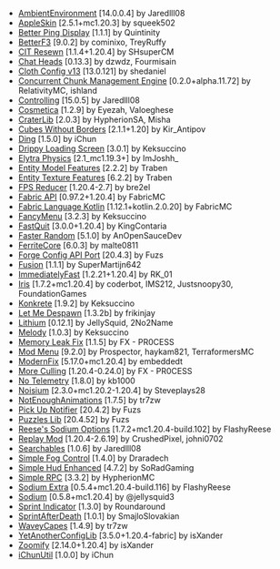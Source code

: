 - [AmbientEnvironment](https://modrinth.com/mod/DyTvM1dv) [14.0.0.4] by Jaredlll08
- [AppleSkin](https://modrinth.com/mod/EsAfCjCV) [2.5.1+mc1.20.3] by squeek502
- [Better Ping Display](https://modrinth.com/mod/MS1ZMyR7) [1.1.1] by Quintinity
- [BetterF3](https://modrinth.com/mod/8shC1gFX) [9.0.2] by cominixo, TreyRuffy
- [CIT Resewn](https://modrinth.com/mod/otVJckYQ) [1.1.4+1.20.4] by SHsuperCM
- [Chat Heads](https://modrinth.com/mod/Wb5oqrBJ) [0.13.3] by dzwdz, Fourmisain
- [Cloth Config v13](https://modrinth.com/mod/9s6osm5g) [13.0.121] by shedaniel
- [Concurrent Chunk Management Engine](https://modrinth.com/mod/VSNURh3q) [0.2.0+alpha.11.72] by RelativityMC, ishland
- [Controlling](https://modrinth.com/mod/xv94TkTM) [15.0.5] by Jaredlll08
- [Cosmetica](https://modrinth.com/mod/s9hF9QGp) [1.2.9] by Eyezah, Valoeghese
- [CraterLib](https://modrinth.com/mod/Nn8Wasaq) [2.0.3] by HypherionSA, Misha
- [Cubes Without Borders](https://modrinth.com/mod/ETlrkaYF) [2.1.1+1.20] by Kir_Antipov
- [Ding](https://modrinth.com/mod/UEtTD3gP) [1.5.0] by iChun
- [Drippy Loading Screen](https://modrinth.com/mod/v3CYg2V9) [3.0.1] by Keksuccino
- [Elytra Physics](https://modrinth.com/mod/jfvCMH0K) [2.1_mc1.19.3+] by ImJoshh_
- [Entity Model Features](https://modrinth.com/mod/4I1XuqiY) [2.2.2] by Traben
- [Entity Texture Features](https://modrinth.com/mod/BVzZfTc1) [6.2.2] by Traben
- [FPS Reducer](https://modrinth.com/mod/iZ10HXDj) [1.20.4-2.7] by bre2el
- [Fabric API](https://modrinth.com/mod/P7dR8mSH) [0.97.2+1.20.4] by FabricMC
- [Fabric Language Kotlin](https://modrinth.com/mod/Ha28R6CL) [1.12.1+kotlin.2.0.20] by FabricMC
- [FancyMenu](https://modrinth.com/mod/Wq5SjeWM) [3.2.3] by Keksuccino
- [FastQuit](https://modrinth.com/mod/x1hIzbuY) [3.0.0+1.20.4] by KingContaria
- [Faster Random](https://modrinth.com/mod/RfFxanNh) [5.1.0] by AnOpenSauceDev
- [FerriteCore](https://modrinth.com/mod/uXXizFIs) [6.0.3] by malte0811
- [Forge Config API Port](https://modrinth.com/mod/ohNO6lps) [20.4.3] by Fuzs
- [Fusion](https://modrinth.com/mod/p19vrgc2) [1.1.1] by SuperMartijn642
- [ImmediatelyFast](https://modrinth.com/mod/5ZwdcRci) [1.2.21+1.20.4] by RK_01
- [Iris](https://modrinth.com/mod/YL57xq9U) [1.7.2+mc1.20.4] by coderbot, IMS212, Justsnoopy30, FoundationGames
- [Konkrete](https://modrinth.com/mod/J81TRJWm) [1.9.2] by Keksuccino
- [Let Me Despawn](https://modrinth.com/mod/vE2FN5qn) [1.3.2b] by frikinjay
- [Lithium](https://modrinth.com/mod/gvQqBUqZ) [0.12.1] by JellySquid, 2No2Name
- [Melody](https://modrinth.com/mod/CVT4pFB2) [1.0.3] by Keksuccino
- [Memory Leak Fix](https://modrinth.com/mod/NRjRiSSD) [1.1.5] by FX - PR0CESS
- [Mod Menu](https://modrinth.com/mod/mOgUt4GM) [9.2.0] by Prospector, haykam821, TerraformersMC
- [ModernFix](https://modrinth.com/mod/nmDcB62a) [5.17.0+mc1.20.4] by embeddedt
- [More Culling](https://modrinth.com/mod/51shyZVL) [1.20.4-0.24.0] by FX - PR0CESS
- [No Telemetry](https://modrinth.com/mod/hg77g4Pw) [1.8.0] by kb1000
- [Noisium](https://modrinth.com/mod/KuNKN7d2) [2.3.0+mc1.20.2-1.20.4] by Steveplays28
- [NotEnoughAnimations](https://modrinth.com/mod/MPCX6s5C) [1.7.5] by tr7zw
- [Pick Up Notifier](https://modrinth.com/mod/ZX66K16c) [20.4.2] by Fuzs
- [Puzzles Lib](https://modrinth.com/mod/QAGBst4M) [20.4.52] by Fuzs
- [Reese's Sodium Options](https://modrinth.com/mod/Bh37bMuy) [1.7.2+mc1.20.4-build.102] by FlashyReese
- [Replay Mod](https://modrinth.com/mod/Nv2fQJo5) [1.20.4-2.6.19] by CrushedPixel, johni0702
- [Searchables](https://modrinth.com/mod/fuuu3xnx) [1.0.6] by Jaredlll08
- [Simple Fog Control](https://modrinth.com/mod/Glp1bwYc) [1.4.0] by Draradech
- [Simple Hud Enhanced](https://modrinth.com/mod/PE656UHx) [4.7.2] by SoRadGaming
- [Simple RPC](https://modrinth.com/mod/ObXSoyrn) [3.3.2] by HypherionMC
- [Sodium Extra](https://modrinth.com/mod/PtjYWJkn) [0.5.4+mc1.20.4-build.116] by FlashyReese
- [Sodium](https://modrinth.com/mod/AANobbMI) [0.5.8+mc1.20.4] by @jellysquid3
- [Sprint Indicator](https://modrinth.com/mod/KKLrfZbI) [1.3.0] by Roundaround
- [SprintAfterDeath](https://modrinth.com/mod/Ny7u54yS) [1.0.1] by SmajloSlovakian
- [WaveyCapes](https://modrinth.com/mod/kYuIpRLv) [1.4.9] by tr7zw
- [YetAnotherConfigLib](https://modrinth.com/mod/1eAoo2KR) [3.5.0+1.20.4-fabric] by isXander
- [Zoomify](https://modrinth.com/mod/w7ThoJFB) [2.14.0+1.20.4] by isXander
- [iChunUtil](https://modrinth.com/mod/W6ROj0Hl) [1.0.0] by iChun
